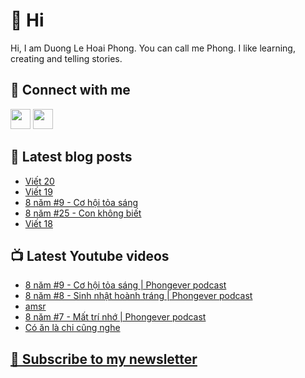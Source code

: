 # 👋 Hi

Hi, I am Duong Le Hoai Phong. You can call me Phong. I like learning, creating and telling stories.

## 🔗 Connect with me
[<img height="32" width="32" src="https://cdn.jsdelivr.net/npm/simple-icons@v3/icons/youtube.svg" />](https://www.youtube.com/channel/UCXykqt3V2-9bYXKWZRcH0rA)
[<img height="32" width="32" src="https://cdn.jsdelivr.net/npm/simple-icons@v3/icons/instagram.svg" />](https://www.instagram.com/phongever)

## 📝 Latest blog posts

<!-- BLOG-POST-LIST:START -->
- [Viết 20](https://phongever.substack.com/p/viet-20)
- [Viết 19](https://phongever.substack.com/p/viet-19)
- [8 năm #9 - Cơ hội tỏa sáng](https://phongever.substack.com/p/8-nam-9-co-hoi-toa-sang)
- [8 năm #25 - Con không biết](https://phongever.substack.com/p/8-nam-25-con-khong-biet)
- [Viết 18](https://phongever.substack.com/p/viet-18)
<!-- BLOG-POST-LIST:END -->

## 📺 Latest Youtube videos

<!-- YOUTUBE-VIDEO-LIST:START -->
- [8 năm #9 - Cơ hội tỏa sáng | Phongever podcast](https://www.youtube.com/watch?v=6vb5JBY9ETY)
- [8 năm #8 - Sinh nhật hoành tráng | Phongever podcast](https://www.youtube.com/watch?v=6Jo9yfpGTdg)
- [amsr](https://www.youtube.com/watch?v=Dger9Qt1C6Q)
- [8 năm #7 - Mất trí nhớ | Phongever podcast](https://www.youtube.com/watch?v=zMPG78ObY8E)
- [Có ăn là chi cũng nghe](https://www.youtube.com/watch?v=rKGFpWIfi6U)
<!-- YOUTUBE-VIDEO-LIST:END -->

## [💌 Subscribe to my newsletter](https://phongever.substack.com/)
